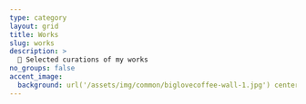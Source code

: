 ```yaml
---
type: category
layout: grid
title: Works
slug: works
description: >
  🚀 Selected curations of my works
no_groups: false
accent_image: 
  background: url('/assets/img/common/biglovecoffee-wall-1.jpg') center/cover
---
```

